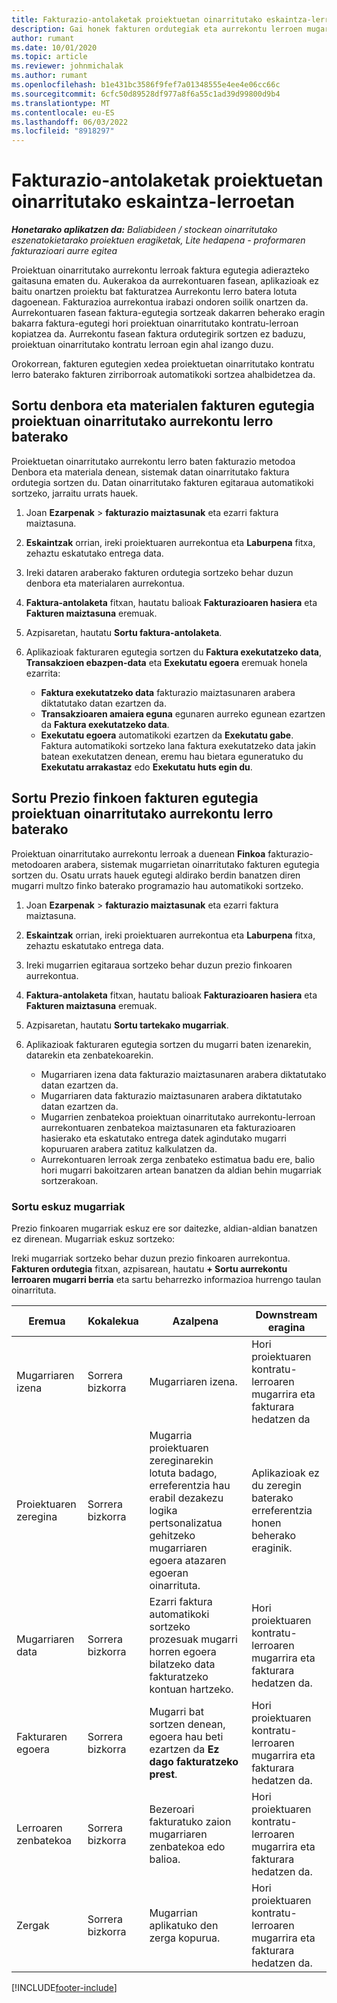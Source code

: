 ```yaml
---
title: Fakturazio-antolaketak proiektuetan oinarritutako eskaintza-lerroetan
description: Gai honek fakturen ordutegiak eta aurrekontu lerroen mugarriak sortzeari buruzko informazioa eskaintzen du.
author: rumant
ms.date: 10/01/2020
ms.topic: article
ms.reviewer: johnmichalak
ms.author: rumant
ms.openlocfilehash: b1e431bc3586f9fef7a01348555e4ee4e06cc66c
ms.sourcegitcommit: 6cfc50d89528df977a8f6a55c1ad39d99800d9b4
ms.translationtype: MT
ms.contentlocale: eu-ES
ms.lasthandoff: 06/03/2022
ms.locfileid: "8918297"
---
```

# <a name="invoice-schedules-on-project-based-quote-lines"></a>Fakturazio-antolaketak proiektuetan oinarritutako eskaintza-lerroetan

_**Honetarako aplikatzen da:** Baliabideen / stockean oinarritutako eszenatokietarako proiektuen eragiketak, Lite hedapena - proformaren fakturazioari aurre egitea_

Proiektuan oinarritutako aurrekontu lerroak faktura egutegia adierazteko gaitasuna ematen du. Aukerakoa da aurrekontuaren fasean, aplikazioak ez baitu onartzen proiektu bat fakturatzea Aurrekontu lerro batera lotuta dagoenean. Fakturazioa aurrekontua irabazi ondoren soilik onartzen da. Aurrekontuaren fasean faktura-egutegia sortzeak dakarren beherako eragin bakarra faktura-egutegi hori proiektuan oinarritutako kontratu-lerroan kopiatzea da. Aurrekontu fasean faktura ordutegirik sortzen ez baduzu, proiektuan oinarritutako kontratu lerroan egin ahal izango duzu.

Orokorrean, fakturen egutegien xedea proiektuetan oinarritutako kontratu lerro baterako fakturen zirriborroak automatikoki sortzea ahalbidetzea da. 

## <a name="create-a-time-and-material-invoice-schedule-for-a-project-based-quote-line"></a>Sortu denbora eta materialen fakturen egutegia proiektuan oinarritutako aurrekontu lerro baterako

Proiektuetan oinarritutako aurrekontu lerro baten fakturazio metodoa Denbora eta materiala denean, sistemak datan oinarritutako faktura ordutegia sortzen du. Datan oinarritutako fakturen egitaraua automatikoki sortzeko, jarraitu urrats hauek.

1. Joan **Ezarpenak** > **fakturazio maiztasunak** eta ezarri faktura maiztasuna.
2. **Eskaintzak** orrian, ireki proiektuaren aurrekontua eta **Laburpena** fitxa, zehaztu eskatutako entrega data.
3. Ireki dataren araberako fakturen ordutegia sortzeko behar duzun denbora eta materialaren aurrekontua. 
4. **Faktura-antolaketa** fitxan, hautatu balioak **Fakturazioaren hasiera** eta **Fakturen maiztasuna** eremuak. 
5. Azpisaretan, hautatu **Sortu faktura-antolaketa**.
6. Aplikazioak fakturaren egutegia sortzen du **Faktura exekutatzeko data**, **Transakzioen ebazpen-data** eta **Exekutatu egoera** eremuak honela ezarrita:

    - **Faktura exekutatzeko data** fakturazio maiztasunaren arabera diktatutako datan ezartzen da.
    - **Transakzioaren amaiera eguna** egunaren aurreko egunean ezartzen da **Faktura exekutatzeko data**.
    - **Exekutatu egoera** automatikoki ezartzen da **Exekutatu gabe**. Faktura automatikoki sortzeko lana faktura exekutatzeko data jakin batean exekutatzen denean, eremu hau bietara eguneratuko du **Exekutatu arrakastaz** edo **Exekutatu huts egin du**.

## <a name="create-a-fixed-price-invoice-schedule-for-a-project-based-quote-line"></a>Sortu Prezio finkoen fakturen egutegia proiektuan oinarritutako aurrekontu lerro baterako

Proiektuan oinarritutako aurrekontu lerroak a duenean **Finkoa** fakturazio-metodoaren arabera, sistemak mugarrietan oinarritutako fakturen egutegia sortzen du. Osatu urrats hauek egutegi aldirako berdin banatzen diren mugarri multzo finko baterako programazio hau automatikoki sortzeko.

1. Joan **Ezarpenak** > **fakturazio maiztasunak** eta ezarri faktura maiztasuna.
2. **Eskaintzak** orrian, ireki proiektuaren aurrekontua eta **Laburpena** fitxa, zehaztu eskatutako entrega data.
3. Ireki mugarrien egitaraua sortzeko behar duzun prezio finkoaren aurrekontua. 
4. **Faktura-antolaketa** fitxan, hautatu balioak **Fakturazioaren hasiera** eta **Fakturen maiztasuna** eremuak. 
5. Azpisaretan, hautatu **Sortu tartekako mugarriak**.
6. Aplikazioak fakturaren egutegia sortzen du mugarri baten izenarekin, datarekin eta zenbatekoarekin.

    - Mugarriaren izena data fakturazio maiztasunaren arabera diktatutako datan ezartzen da.
    - Mugarriaren data fakturazio maiztasunaren arabera diktatutako datan ezartzen da.
    - Mugarrien zenbatekoa proiektuan oinarritutako aurrekontu-lerroan aurrekontuaren zenbatekoa maiztasunaren eta fakturazioaren hasierako eta eskatutako entrega datek agindutako mugarri kopuruaren arabera zatituz kalkulatzen da.
    - Aurrekontuaren lerroak zerga zenbateko estimatua badu ere, balio hori mugarri bakoitzaren artean banatzen da aldian behin mugarriak sortzerakoan.

### <a name="manually-create-milestones"></a>Sortu eskuz mugarriak

Prezio finkoaren mugarriak eskuz ere sor daitezke, aldian-aldian banatzen ez direnean. Mugarriak eskuz sortzeko:

Ireki mugarriak sortzeko behar duzun prezio finkoaren aurrekontua. **Fakturen ordutegia** fitxan, azpisarean, hautatu **+ Sortu aurrekontu lerroaren mugarri berria** eta sartu beharrezko informazioa hurrengo taulan oinarrituta.

| **Eremua** | **Kokalekua** | **Azalpena** | **Downstream eragina** |
| --- | --- | --- | --- |
| Mugarriaren izena | Sorrera bizkorra | Mugarriaren izena. | Hori proiektuaren kontratu-lerroaren mugarrira eta fakturara hedatzen da |
| Proiektuaren zeregina | Sorrera bizkorra | Mugarria proiektuaren zereginarekin lotuta badago, erreferentzia hau erabil dezakezu logika pertsonalizatua gehitzeko mugarriaren egoera atazaren egoeran oinarrituta. | Aplikazioak ez du zeregin baterako erreferentzia honen beherako eraginik. |
| Mugarriaren data | Sorrera bizkorra | Ezarri faktura automatikoki sortzeko prozesuak mugarri horren egoera bilatzeko data fakturatzeko kontuan hartzeko. | Hori proiektuaren kontratu-lerroaren mugarrira eta fakturara hedatzen da. |
| Fakturaren egoera | Sorrera bizkorra | Mugarri bat sortzen denean, egoera hau beti ezartzen da **Ez dago fakturatzeko prest**. | Hori proiektuaren kontratu-lerroaren mugarrira eta fakturara hedatzen da. |
| Lerroaren zenbatekoa | Sorrera bizkorra | Bezeroari fakturatuko zaion mugarriaren zenbatekoa edo balioa. | Hori proiektuaren kontratu-lerroaren mugarrira eta fakturara hedatzen da. |
| Zergak | Sorrera bizkorra | Mugarrian aplikatuko den zerga kopurua. | Hori proiektuaren kontratu-lerroaren mugarrira eta fakturara hedatzen da. |


[!INCLUDE[footer-include](../includes/footer-banner.md)]